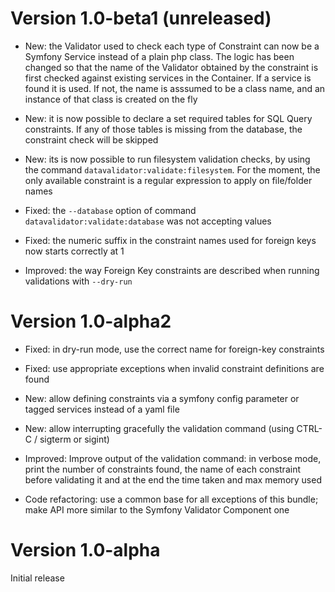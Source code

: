 Version 1.0-beta1 (unreleased)
==============================

- New: the Validator used to check each type of Constraint can now be a Symfony Service instead of a plain php class.
  The logic has been changed so that the name of the Validator obtained by the constraint is first checked against
  existing services in the Container. If a service is found it is used. If not, the name is asssumed to be a class
  name, and an instance of that class is created on the fly

- New: it is now possible to declare a set required tables for SQL Query constraints. If any of those tables is missing
  from the database, the constraint check will be skipped

- New: its is now possible to run filesystem validation checks, by using the command `datavalidator:validate:filesystem`.
  For the moment, the only available constraint is a regular expression to apply on file/folder names

- Fixed: the `--database` option of command `datavalidator:validate:database` was not accepting values

- Fixed: the numeric suffix in the constraint names used for foreign keys now starts correctly at 1

- Improved: the way Foreign Key constraints are described when running validations with `--dry-run`


Version 1.0-alpha2
==================

- Fixed: in dry-run mode, use the correct name for foreign-key constraints

- Fixed: use appropriate exceptions when invalid constraint definitions are found

- New: allow defining constraints via a symfony config parameter or tagged services instead of a yaml file

- New: allow interrupting gracefully the validation command (using CTRL-C / sigterm or sigint)

- Improved: Improve output of the validation command: in verbose mode, print the number of constraints found, the name
  of each constraint before validating it and at the end the time taken and max memory used

- Code refactoring: use a common base for all exceptions of this bundle; make API more similar to the Symfony Validator
  Component one


Version 1.0-alpha
=================

Initial release
